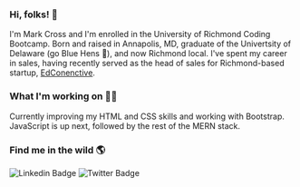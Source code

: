 ### Hi, folks! 👋

I'm Mark Cross and I'm enrolled in the University of Richmond Coding Bootcamp. Born and raised in Annapolis, MD, graduate of the Univertsity of Delaware (go Blue Hens 🐓), and now Richmond local. I've spent my career in sales, having recently served as the head of sales for Richmond-based startup, [EdConenctive](https://www.edconnective.com/ "EdConnective").

### What I'm working on <g-emoji class="g-emoji" alias="man_technologist" fallback-src="https://github.githubassets.com/images/icons/emoji/unicode/1f468-1f4bb.png">👨‍💻</g-emoji>

Currently improving my HTML and CSS skills and working with Bootstrap. JavaScript is up next, followed by the rest of the MERN stack.

### Find me in the wild 🌎

<img src="https://camo.githubusercontent.com/75593e99f36e66dd11388d015bfd4e4e58473578/68747470733a2f2f696d672e736869656c64732e696f2f62616467652f2d4c696e6b6564496e2d626c75653f7374796c653d666c61742d737175617265266c6f676f3d4c696e6b6564696e266c6f676f436f6c6f723d7768697465266c696e6b3d68747470733a2f2f7777772e6c696e6b6564696e2e636f6d2f696e2f68617273686b756d61726b68617472692f" alt="Linkedin Badge" data-canonical-src="https://img.shields.io/badge/-LinkedIn-blue?style=flat-square&amp;logo=Linkedin&amp;logoColor=white&amp;link=https://www.linkedin.com/in/markdcross/" style="max-width:100%;"> <img src="https://camo.githubusercontent.com/5d7213aacbad53c803c606ee33446477e5208cd2/68747470733a2f2f696d672e736869656c64732e696f2f62616467652f2d547769747465722d3163613066313f7374796c653d666c61742d737175617265266c6162656c436f6c6f723d316361306631266c6f676f3d74776974746572266c6f676f436f6c6f723d7768697465266c696e6b3d68747470733a2f2f747769747465722e636f6d2f5f64696f676f726f64726967756573" alt="Twitter Badge" data-canonical-src="https://img.shields.io/badge/-Twitter-1ca0f1?style=flat-square&amp;labelColor=1ca0f1&amp;logo=twitter&amp;logoColor=white&amp;link=https://twitter.com/Crossbacca" style="max-width:100%;">

<!--
**markdcross/markdcross** is a ✨ _special_ ✨ repository because its `README.md` (this file) appears on your GitHub profile.

Here are some ideas to get you started:

- 🔭 I’m currently working on ...
- 🌱 I’m currently learning ...
- 👯 I’m looking to collaborate on ...
- 🤔 I’m looking for help with ...
- 💬 Ask me about ...
- 📫 How to reach me: ...
- 😄 Pronouns: ...
- ⚡ Fun fact: ...
-->
